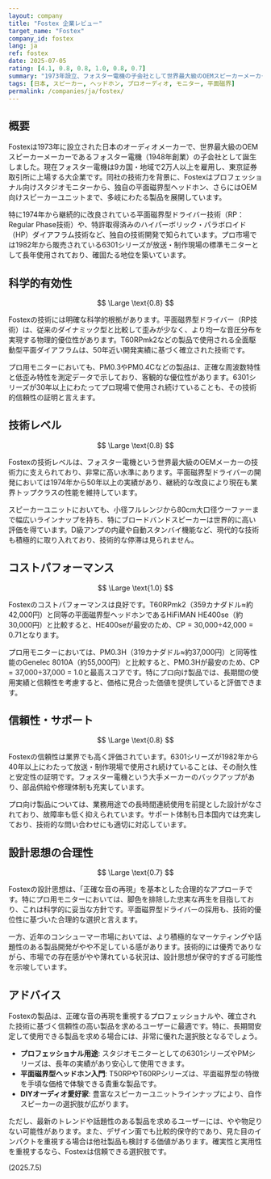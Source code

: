 ```yaml
---
layout: company
title: "Fostex 企業レビュー"
target_name: "Fostex"
company_id: fostex
lang: ja
ref: fostex
date: 2025-07-05
rating: [4.1, 0.8, 0.8, 1.0, 0.8, 0.7]
summary: "1973年設立、フォスター電機の子会社として世界最大級のOEMスピーカーメーカーから出発した日本の老舗オーディオブランド。プロ用モニタースピーカーから平面磁界型ヘッドホン、さらにスピーカーユニットまで、幅広い製品を手がけています。技術力は確かで信頼性も高く、特にプロ市場では定番として使用されていますが、近年はコンシューマー市場でやや存在感を失いつつあります。コストパフォーマンスは良好です。"
tags: [日本, スピーカー, ヘッドホン, プロオーディオ, モニター, 平面磁界]
permalink: /companies/ja/fostex/
---
```


## 概要

Fostexは1973年に設立された日本のオーディオメーカーで、世界最大級のOEMスピーカーメーカーであるフォスター電機（1948年創業）の子会社として誕生しました。現在フォスター電機は9カ国・地域で2万人以上を雇用し、東京証券取引所に上場する大企業です。同社の技術力を背景に、Fostexはプロフェッショナル向けスタジオモニターから、独自の平面磁界型ヘッドホン、さらにはOEM向けスピーカーユニットまで、多岐にわたる製品を展開しています。

特に1974年から継続的に改良されている平面磁界型ドライバー技術（RP：Regular Phase技術）や、特許取得済みのハイパーボリック・パラボロイド（HP）ダイアフラム技術など、独自の技術開発で知られています。プロ市場では1982年から販売されている6301シリーズが放送・制作現場の標準モニターとして長年使用されており、確固たる地位を築いています。

## 科学的有効性

$$ \Large \text{0.8} $$

Fostexの技術には明確な科学的根拠があります。平面磁界型ドライバー（RP技術）は、従来のダイナミック型と比較して歪みが少なく、より均一な音圧分布を実現する物理的優位性があります。T60RPmk2などの製品で使用される全面駆動型平面ダイアフラムは、50年近い開発実績に基づく確立された技術です。

プロ用モニターにおいても、PM0.3やPM0.4Cなどの製品は、正確な周波数特性と低歪み特性を測定データで示しており、客観的な優位性があります。6301シリーズが30年以上にわたってプロ現場で使用され続けていることも、その技術的信頼性の証明と言えます。

## 技術レベル

$$ \Large \text{0.8} $$

Fostexの技術レベルは、フォスター電機という世界最大級のOEMメーカーの技術力に支えられており、非常に高い水準にあります。平面磁界型ドライバーの開発においては1974年から50年以上の実績があり、継続的な改良により現在も業界トップクラスの性能を維持しています。

スピーカーユニットにおいても、小径フルレンジから80cm大口径ウーファーまで幅広いラインナップを持ち、特にブロードバンドスピーカーは世界的に高い評価を得ています。D級アンプの内蔵や自動スタンバイ機能など、現代的な技術も積極的に取り入れており、技術的な停滞は見られません。

## コストパフォーマンス

$$ \Large \text{1.0} $$

Fostexのコストパフォーマンスは良好です。T60RPmk2（359カナダドル≈約42,000円）と同等の平面磁界型ヘッドホンであるHiFiMAN HE400se（約30,000円）と比較すると、HE400seが最安のため、CP = 30,000÷42,000 = 0.71となります。

プロ用モニターにおいては、PM0.3H（319カナダドル≈約37,000円）と同等性能のGenelec 8010A（約55,000円）と比較すると、PM0.3Hが最安のため、CP = 37,000÷37,000 = 1.0と最高スコアです。特にプロ向け製品では、長期間の使用実績と信頼性を考慮すると、価格に見合った価値を提供していると評価できます。

## 信頼性・サポート

$$ \Large \text{0.8} $$

Fostexの信頼性は業界でも高く評価されています。6301シリーズが1982年から40年以上にわたって放送・制作現場で使用され続けていることは、その耐久性と安定性の証明です。フォスター電機という大手メーカーのバックアップがあり、部品供給や修理体制も充実しています。

プロ向け製品については、業務用途での長時間連続使用を前提とした設計がなされており、故障率も低く抑えられています。サポート体制も日本国内では充実しており、技術的な問い合わせにも適切に対応しています。

## 設計思想の合理性

$$ \Large \text{0.7} $$

Fostexの設計思想は、「正確な音の再現」を基本とした合理的なアプローチです。特にプロ用モニターにおいては、脚色を排除した忠実な再生を目指しており、これは科学的に妥当な方針です。平面磁界型ドライバーの採用も、技術的優位性に基づいた合理的な選択と言えます。

一方、近年のコンシューマー市場においては、より積極的なマーケティングや話題性のある製品開発がやや不足している感があります。技術的には優秀でありながら、市場での存在感がやや薄れている状況は、設計思想が保守的すぎる可能性を示唆しています。

## アドバイス

Fostexの製品は、正確な音の再現を重視するプロフェッショナルや、確立された技術に基づく信頼性の高い製品を求めるユーザーに最適です。特に、長期間安定して使用できる製品を求める場合には、非常に優れた選択肢となるでしょう。

- **プロフェッショナル用途**: スタジオモニターとしての6301シリーズやPMシリーズは、長年の実績があり安心して使用できます。
- **平面磁界型ヘッドホン入門**: T50RPやT60RPシリーズは、平面磁界型の特徴を手頃な価格で体験できる貴重な製品です。
- **DIYオーディオ愛好家**: 豊富なスピーカーユニットラインナップにより、自作スピーカーの選択肢が広がります。

ただし、最新のトレンドや話題性のある製品を求めるユーザーには、やや物足りない可能性があります。また、デザイン面でも比較的保守的であり、見た目のインパクトを重視する場合は他社製品も検討する価値があります。確実性と実用性を重視するなら、Fostexは信頼できる選択肢です。

(2025.7.5)
